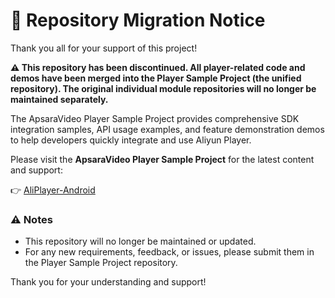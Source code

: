 # **🚚 Repository Migration Notice**

Thank you all for your support of this project!

**⚠️ This repository has been discontinued. All player-related code and demos have been merged into the Player Sample Project (the unified repository). The original individual module repositories will no longer be maintained separately.**

The ApsaraVideo Player Sample Project provides comprehensive SDK integration samples, API usage examples, and feature demonstration demos to help developers quickly integrate and use Aliyun Player.

Please visit the **ApsaraVideo Player Sample Project** for the latest content and support:

👉 [AliPlayer-Android](https://github.com/MediaBox-Demos/AliPlayer-Android)

### ⚠️ Notes

- This repository will no longer be maintained or updated.
- For any new requirements, feedback, or issues, please submit them in the Player Sample Project repository.

Thank you for your understanding and support!

